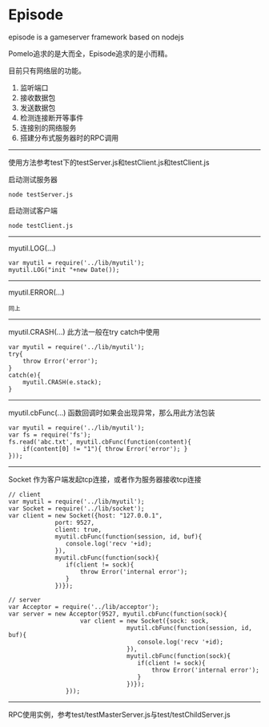 Episode
=======

episode is a gameserver framework based on nodejs

Pomelo追求的是大而全，Episode追求的是小而精。

目前只有网络层的功能。

1. 监听端口
2. 接收数据包
3. 发送数据包
4. 检测连接断开等事件
5. 连接别的网络服务
6. 搭建分布式服务器时的RPC调用

---

使用方法参考test下的testServer.js和testClient.js和testClient.js

启动测试服务器

	node testServer.js
	
启动测试客户端

	node testClient.js
	
---

myutil.LOG(...)

	var myutil = require('../lib/myutil');
	myutil.LOG("init "+new Date());

---

myutil.ERROR(...)	

	同上

---

myutil.CRASH(...) 此方法一般在try catch中使用

	var myutil = require('../lib/myutil');
	try{
		throw Error('error');
	}
	catch(e){
		myutil.CRASH(e.stack);
	}
	
---

myutil.cbFunc(...) 函数回调时如果会出现异常，那么用此方法包装

	var myutil = require('../lib/myutil');
	var fs = require('fs');
	fs.read('abc.txt', myutil.cbFunc(function(content){
		if(content[0] != "1"){ throw Error('error'); }
	}));
	
---

Socket 作为客户端发起tcp连接，或者作为服务器接收tcp连接

	// client	
	var myutil = require('../lib/myutil');
	var Socket = require('../lib/socket');
	var client = new Socket({host: "127.0.0.1",
				 port: 9527,
				 client: true,
				 myutil.cbFunc(function(session, id, buf){
				 	console.log('recv '+id);
				 }),
				 myutil.cbFunc(function(sock){
				 	if(client != sock){
				 		throw Error('internal error');
				 	}
				 })});
				 
	// server				 
	var Acceptor = require('../lib/acceptor');
	var server = new Acceptor(9527, myutil.cbFunc(function(sock){
						var client = new Socket({sock: sock,
									 myutil.cbFunc(function(session, id, buf){
									 	console.log('recv '+id);
									 }),
									 myutil.cbFunc(function(sock){
									 	if(client != sock){
									 		throw Error('internal error');
									 	}
									 })});
					}));
	

---
RPC使用实例，参考test/testMasterServer.js与test/testChildServer.js
